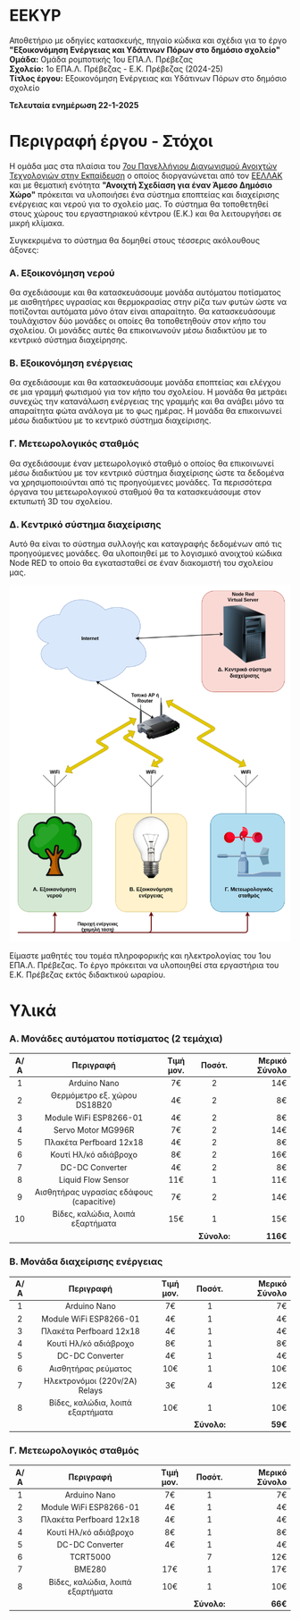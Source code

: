 # EEKYP
Αποθετήριο με οδηγίες κατασκευής, πηγαίο κώδικα και σχέδια για το έργο <b>"Εξοικονόμηση Ενέργειας και Υδάτινων Πόρων στο δημόσιο σχολείο"</b><br>
**Ομάδα:** Ομάδα ρομποτικής 1ου ΕΠΑ.Λ. Πρέβεζας<br/>
**Σχολείο:** 1ο ΕΠΑ.Λ. Πρέβεζας - Ε.Κ. Πρέβεζας (2024-25)<br/>
**Τίτλος έργου:** Εξοικονόμηση Ενέργειας και Υδάτινων Πόρων στο δημόσιο σχολείο<br/> 

<b>Τελευταία ενημέρωση 22-1-2025</b>

Περιγραφή έργου - Στόχοι
========================
Η ομάδα μας στα πλαίσια του <a href="https://openedtech.ellak.gr/">7ου Πανελλήνιου Διαγωνισμού Ανοιχτών Τεχνολογιών στην Εκπαίδευση</a> ο οποίος διοργανώνεται από τον <a href="https://eellak.ellak.gr/">ΕΕΛΛΑΚ</a> και με θεματική ενότητα <b>"Ανοιχτή Σχεδίαση για έναν Άμεσο Δημόσιο Χώρο"</b> πρόκειται να υλοποιήσει ένα σύστημα εποπτείας και διαχείρισης ενέργειας και νερού για το σχολείο μας. Το σύστημα θα τοποθετηθεί στους χώρους του εργαστηριακού κέντρου (Ε.Κ.) και θα λειτουργήσει σε μικρή κλίμακα. 

Συγκεκριμένα το σύστημα θα δομηθεί στους τέσσερις ακόλουθους άξονες:

<H3>Α. Εξοικονόμηση νερού</H3>
Θα σχεδιάσουμε και θα κατασκευάσουμε μονάδα αυτόματου ποτίσματος με αισθητήρες υγρασίας και θερμοκρασίας στην ρίζα των φυτών ώστε να ποτίζονται αυτόματα μόνο όταν είναι απαραίτητο. Θα κατασκευάσουμε τουλάχιστον δύο μονάδες οι οποίες θα τοποθετηθούν στον κήπο του σχολείου. Οι μονάδες αυτές θα επικοινωνούν μέσω διαδικτύου με το κεντρικό σύστημα διαχείρησης.

<H3>Β. Εξοικονόμηση ενέργειας</H3>
Θα σχεδιάσουμε και θα κατασκευάσουμε μονάδα εποπτείας και ελέγχου σε μια γραμμή φωτισμού για τον κήπο του σχολείου. Η μονάδα θα μετράει συνεχώς την κατανάλωση ενέργειας της γραμμής και θα ανάβει μόνο τα απαραίτητα φώτα ανάλογα με το φως ημέρας. Η μονάδα θα επικοινωνεί μέσω διαδικτύου με το κεντρικό σύστημα διαχείρισης.

<H3>Γ. Μετεωρολογικός σταθμός</H3>
Θα σχεδιάσουμε έναν μετεωρολογικό σταθμό ο οποίος θα επικοινωνεί μέσω διαδικτύου με τον κεντρικό σύστημα διαχείρισης ώστε τα δεδομένα να χρησιμοποιούνται από τις προηγούμενες μονάδες. Τα περισσότερα όργανα του μετεωρολογικού σταθμού θα τα κατασκευάσουμε στον εκτυπωτή 3D του σχολείου.

<H3>Δ. Κεντρικό σύστημα διαχείρισης</H3>
Αυτό θα είναι το σύστημα συλλογής και καταγραφής δεδομένων από τις προηγούμενες μονάδες. Θα υλοποιηθεί με το λογισμικό ανοιχτού κώδικα Node RED το οποίο θα εγκατασταθεί σε έναν διακομιστή του σχολείου μας. 
<br>
<p align = "center">
<img src="/resources/images/system.png" width="700">
</p>


Είμαστε μαθητές του τομέα πληροφορικής και ηλεκτρολογίας του 1ου ΕΠΑ.Λ. Πρέβεζας. Το έργο πρόκειται να υλοποιηθεί στα εργαστήρια του Ε.Κ. Πρέβεζας εκτός διδακτικού ωραρίου.

Υλικά
=====

<H3>A. Μονάδες αυτόματου ποτίσματος (2 τεμάχια)</H3>

<center>

| Α/Α |      Περιγραφή                           |  Τιμή μον. | Ποσότ.   | Μερικό Σύνολο |
|:---:|:----------------------------------------:|:----------:|:--------:| -------------:|
| 1   | Arduino Nano                             |     7€     |     2    |     14€       |
| 2   | Θερμόμετρο εξ. χώρου DS18B20             |     4€     |     2    |      8€       |
| 3   | Module WiFi ESP8266-01                   |     4€     |     2    |      8€       |
| 4   | Servo Motor MG996R                       |     7€     |     2    |     14€       |
| 5   | Πλακέτα Perfboard 12x18                  |     4€     |     2    |      8€       |
| 6   | Κουτί Ηλ/κό αδιάβροχο                    |     8€     |     2    |     16€       |
| 7   | DC-DC Converter                          |     4€     |     2    |      8€       |
| 8   | Liquid Flow Sensor                       |    11€     |     1    |     11€       |
| 9   | Αισθητήρας υγρασίας εδάφους (capacitive) |     7€     |     2    |     14€       |
|10   | Βίδες, καλώδια, λοιπά εξαρτήματα         |    15€     |     1    |     15€       |
| |||**Σύνολο:**                                                         |  **116€**     | 

</center>

<H3>Β. Μονάδα διαχείρισης ενέργειας</H3>

<center>

| Α/Α |      Περιγραφή                           |  Τιμή μον. | Ποσότ.   | Μερικό Σύνολο |
|:---:|:----------------------------------------:|:----------:|:--------:| -------------:|
| 1   | Arduino Nano                             |     7€     |     1    |      7€       |
| 2   | Module WiFi ESP8266-01                   |     4€     |     1    |      4€       |
| 3   | Πλακέτα Perfboard 12x18                  |     4€     |     1    |      4€       |
| 4   | Κουτί Ηλ/κό αδιάβροχο                    |     8€     |     1    |      8€       |
| 5   | DC-DC Converter                          |     4€     |     1    |      4€       |
| 6   | Αισθητήρας ρεύματος                      |    10€     |     1    |     10€       |
| 7   | Ηλεκτρονόμοι (220v/2A) Relays            |     3€     |     4    |     12€       |
| 8   | Βίδες, καλώδια, λοιπά εξαρτήματα         |    10€     |     1    |     10€       |
| |||**Σύνολο:**                                                         |  **59€**      | 

</center>

<H3>Γ. Μετεωρολογικός σταθμός</H3>

<center>

| Α/Α |      Περιγραφή                           |  Τιμή μον. | Ποσότ.   | Μερικό Σύνολο |
|:---:|:----------------------------------------:|:----------:|:--------:| -------------:|
| 1   | Arduino Nano                             |     7€     |     1    |      7€       |
| 2   | Module WiFi ESP8266-01                   |     4€     |     1    |      4€       |
| 3   | Πλακέτα Perfboard 12x18                  |     4€     |     1    |      4€       |
| 4   | Κουτί Ηλ/κό αδιάβροχο                    |     8€     |     1    |      8€       |
| 5   | DC-DC Converter                          |     4€     |     1    |      4€       |
| 6   | TCRT5000                                 |            |     7    |     12€       |
| 7   | BME280                                   |    17€     |     1    |     17€       |
| 8   | Βίδες, καλώδια, λοιπά εξαρτήματα         |    10€     |     1    |     10€       |
| |||**Σύνολο:**                                                         |  **66€**      | 

</center>
